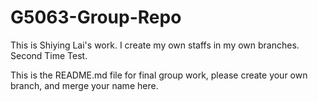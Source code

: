 # G5063-Group-Repo


This is Shiying Lai's work. I create my own staffs in my own branches. Second Time Test.

This is the README.md file for final group work, please create your own branch, and merge your name here.

